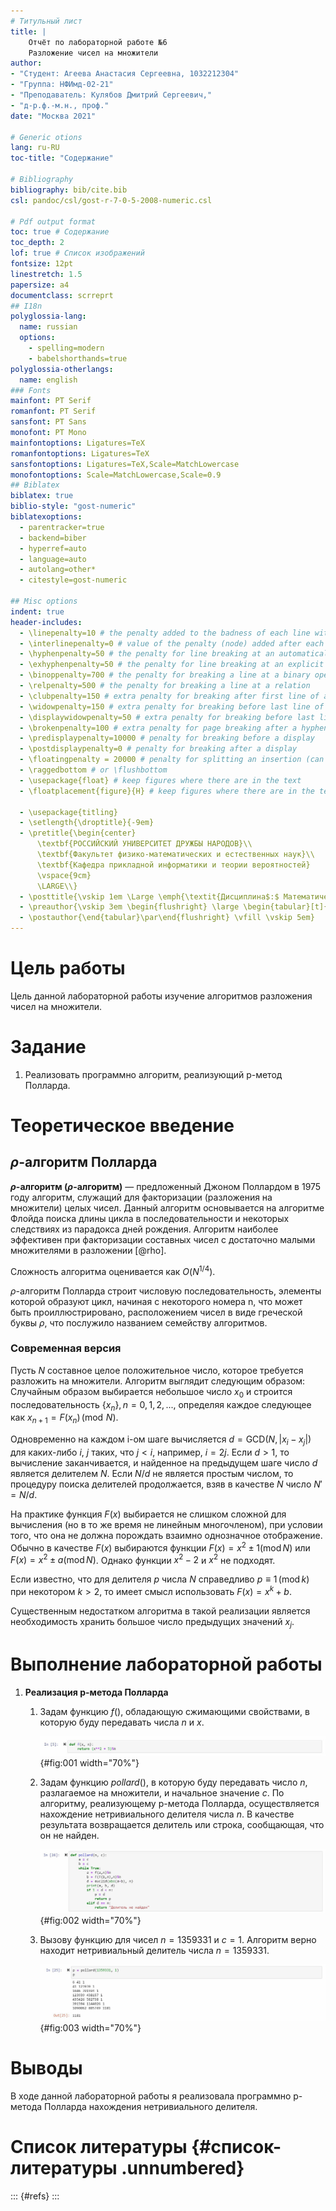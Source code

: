 ```yaml
---
# Титульный лист
title: |
    Отчёт по лабораторной работе №6  
    Разложение чисел на множители
author:
- "Студент: Агеева Анастасия Сергеевна, 1032212304"
- "Группа: НФИмд-02-21"
- "Преподаватель: Кулябов Дмитрий Сергеевич,"
- "д-р.ф.-м.н., проф."
date: "Москва 2021"

# Generic otions
lang: ru-RU
toc-title: "Содержание"

# Bibliography
bibliography: bib/cite.bib
csl: pandoc/csl/gost-r-7-0-5-2008-numeric.csl

# Pdf output format
toc: true # Содержание
toc_depth: 2
lof: true # Список изображений
fontsize: 12pt
linestretch: 1.5
papersize: a4
documentclass: scrreprt
## I18n
polyglossia-lang:
  name: russian
  options:
	- spelling=modern
	- babelshorthands=true
polyglossia-otherlangs:
  name: english
### Fonts
mainfont: PT Serif
romanfont: PT Serif
sansfont: PT Sans
monofont: PT Mono
mainfontoptions: Ligatures=TeX
romanfontoptions: Ligatures=TeX
sansfontoptions: Ligatures=TeX,Scale=MatchLowercase
monofontoptions: Scale=MatchLowercase,Scale=0.9
## Biblatex
biblatex: true
biblio-style: "gost-numeric"
biblatexoptions:
  - parentracker=true
  - backend=biber
  - hyperref=auto
  - language=auto
  - autolang=other*
  - citestyle=gost-numeric

## Misc options
indent: true
header-includes:
  - \linepenalty=10 # the penalty added to the badness of each line within a paragraph (no associated penalty node) Increasing the value makes tex try to have fewer lines in the paragraph.
  - \interlinepenalty=0 # value of the penalty (node) added after each line of a paragraph.
  - \hyphenpenalty=50 # the penalty for line breaking at an automatically inserted hyphen
  - \exhyphenpenalty=50 # the penalty for line breaking at an explicit hyphen
  - \binoppenalty=700 # the penalty for breaking a line at a binary operator
  - \relpenalty=500 # the penalty for breaking a line at a relation
  - \clubpenalty=150 # extra penalty for breaking after first line of a paragraph
  - \widowpenalty=150 # extra penalty for breaking before last line of a paragraph
  - \displaywidowpenalty=50 # extra penalty for breaking before last line before a display math
  - \brokenpenalty=100 # extra penalty for page breaking after a hyphenated line
  - \predisplaypenalty=10000 # penalty for breaking before a display
  - \postdisplaypenalty=0 # penalty for breaking after a display
  - \floatingpenalty = 20000 # penalty for splitting an insertion (can only be split footnote in standard LaTeX)
  - \raggedbottom # or \flushbottom
  - \usepackage{float} # keep figures where there are in the text
  - \floatplacement{figure}{H} # keep figures where there are in the text

  - \usepackage{titling}
  - \setlength{\droptitle}{-9em}
  - \pretitle{\begin{center}
      \textbf{РОССИЙСКИЙ УНИВЕРСИТЕТ ДРУЖБЫ НАРОДОВ}\\
      \textbf{Факультет физико-математических и естественных наук}\\
      \textbf{Кафедра прикладной информатики и теории вероятностей}
      \vspace{9cm}
      \LARGE\\}
  - \posttitle{\vskip 1em \Large \emph{\textit{Дисциплина$:$ Математические основы защиты информации и информационной безопасности}} \end{center}}
  - \preauthor{\vskip 3em \begin{flushright} \large \begin{tabular}[t]{c}}
  - \postauthor{\end{tabular}\par\end{flushright} \vfill \vskip 5em}
---
```


# Цель работы

Цель данной лабораторной работы изучение алгоритмов разложения чисел на множители.

# Задание

1.  Реализовать программно алгоритм, реализующий p-метод Полларда.

# Теоретическое введение

## $\rho$-алгоритм Полларда

**$\rho$-алгоритм ($\rho$-алгоритм)** — предложенный Джоном Поллардом в 1975 году алгоритм, служащий для факторизации (разложения на множители) целых чисел. Данный алгоритм основывается на алгоритме Флойда поиска длины цикла в последовательности и некоторых следствиях из парадокса дней рождения. Алгоритм наиболее эффективен при факторизации составных чисел с достаточно малыми множителями в разложении [@rho]. 

Сложность алгоритма оценивается как $O(N^{1/4})$.

$\rho$-алгоритм Полларда строит числовую последовательность, элементы которой образуют цикл, начиная с некоторого номера n, что может быть проиллюстрировано, расположением чисел в виде греческой буквы $\rho$, что послужило названием семейству алгоритмов.

### Современная версия

Пусть $N$ составное целое положительное число, которое требуется разложить на множители. Алгоритм выглядит следующим образом:
Случайным образом выбирается небольшое число $x_{0}$ и строится последовательность $\{x_{n}\},n=0,1,2,...$, определяя каждое следующее как $x_{n+1}=F(x_{n})\,(\mathrm {mod} \,\,N)$.

Одновременно на каждом i-ом шаге вычисляется $d=\mathrm {GCD} (N,|x_{i}-x_{j}|)$ для каких-либо $i$, $j$ таких, что $j<i$, например, $i=2j$.
Если $d>1$, то вычисление заканчивается, и найденное на предыдущем шаге число $d$ является делителем $N$. Если $N/d$ не является простым числом, то процедуру поиска делителей продолжается, взяв в качестве $N$ число $N'=N/d$.

На практике функция $F(x)$ выбирается не слишком сложной для вычисления (но в то же время не линейным многочленом), при условии того, что она не должна порождать взаимно однозначное отображение. Обычно в качестве $F(x)$ выбираются функции $F(x)=x^{2}\pm 1(\mathrm {mod} \,N)$ или $F(x)=x^{2}\pm a(\mathrm {mod} \,N)$. Однако функции $x^{2}-2$ и $x^{2}$ не подходят.

Если известно, что для делителя $p$ числа $N$ справедливо $p\equiv 1\,(\mathrm {mod} \,k)$ при некотором $k>2$, то имеет смысл использовать $F(x)=x^{k}+b$.

Существенным недостатком алгоритма в такой реализации является необходимость хранить большое число предыдущих значений $x_{j}$.

# Выполнение лабораторной работы

1. **Реализация p-метода Полларда**

   1. Задам функцию $f()$, обладающую сжимающими свойствами, в которую буду передавать числа $n$ и $x$.

      ![Сжимающая функция f](image/f_x.jpg){#fig:001 width="70%"}

   2. Задам функцию $pollard()$, в которую буду передавать число $n$, разлагаемое на множители, и начальное значение $c$. По алгоритму, реализующему p-метода Полларда, осуществляется нахождение нетривиального делителя числа $n$. В качестве результата возвращается делитель или строка, сообщающая, что он не найден.

      ![Результаты p-метода Полларда](image/pollard.jpg){#fig:002 width="70%"}
      
   2. Вызову функцию для чисел $n = 1359331$ и $c = 1$. Алгоритм верно находит нетривиальный делитель числа $n = 1359331$.

      ![Результаты p-метода Полларда](image/result.jpg){#fig:003 width="70%"}

# Выводы

В ходе данной лабораторной работы я реализовала программно p-метода Полларда нахождения нетривиального делителя.

# Список литературы {#список-литературы .unnumbered}

::: {#refs}
:::

